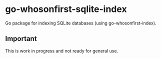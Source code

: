 # go-whosonfirst-sqlite-index

Go package for indexing SQLite databases (using go-whosonfirst-index).

## Important

This is work in progress and not ready for general use.